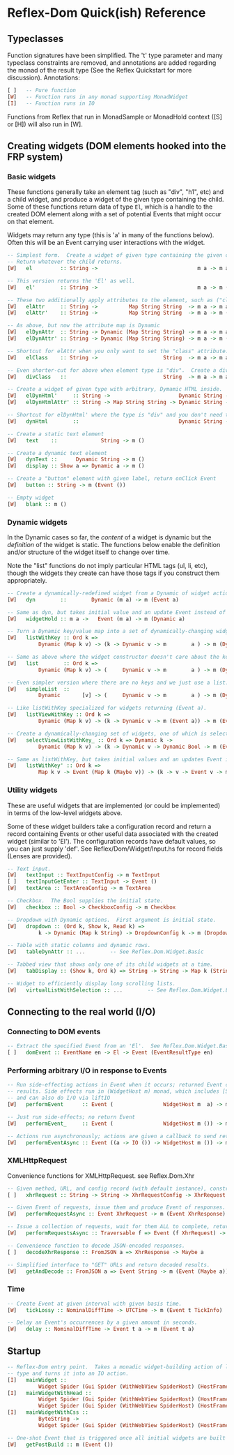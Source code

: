 # Reflex-Dom Quick(ish) Reference

## Typeclasses

Function signatures have been simplified. The 't' type parameter and many typeclass constraints are removed, and annotations are added regarding the monad of the result type (See the Reflex Quickstart for more discussion).  Annotations:

```haskell
[ ]   -- Pure function
[W]   -- Function runs in any monad supporting MonadWidget
[I]   -- Function runs in IO
```

Functions from Reflex that run in MonadSample or MonadHold context ([S] or [H]) will also run in [W].

## Creating widgets (DOM elements hooked into the FRP system)

### Basic widgets

These functions generally take an element tag (such as "div", "h1", etc) and a child widget, and produce a widget of the given type containing the child.  Some of these functions return data of type `El`, which is a handle to the created DOM element along with a set of potential Events that might occur on that element.

Widgets may return any type (this is 'a' in many of the functions below).  Often this will be an Event carrying user interactions with the widget.

```haskell
-- Simplest form.  Create a widget of given type containing the given child.
-- Return whatever the child returns.
[W]   el         :: String ->                                m a -> m a

-- This version returns the 'El' as well.
[W]   el'        :: String ->                                m a -> m (El, a)

-- These two additionally apply attributes to the element, such as ("class" =: "blah")
[W]   elAttr     :: String ->          Map String String  -> m a -> m a
[W]   elAttr'    :: String ->          Map String String  -> m a -> m (El, a)

-- As above, but now the attribute map is Dynamic
[W]   elDynAttr  :: String -> Dynamic (Map String String) -> m a -> m a
[W]   elDynAttr' :: String -> Dynamic (Map String String) -> m a -> m (El, a)

-- Shortcut for elAttr when you only want to set the "class" attribute.
[W]   elClass    :: String ->                     String  -> m a -> m a

-- Even shorter-cut for above when element type is "div".  Create a div of given class.
[W]   divClass   ::                               String  -> m a -> m a

-- Create a widget of given type with arbitrary, Dymamic HTML inside.
[W]   elDynHtml'     :: String ->                      Dynamic String -> m El
[W]   elDynHtmlAttr' :: String -> Map String String -> Dynamic String -> m El

-- Shortcut for elDynHtml' where the type is "div" and you don't need the 'El'.
[W]   dynHtml        ::                                Dynamic String -> m ()

-- Create a static text element
[W]   text    ::              String -> m ()

-- Create a dynamic text element
[W]   dynText ::      Dynamic String -> m ()
[W]   display :: Show a => Dynamic a -> m ()

-- Create a "button" element with given label, return onClick Event
[W]   button :: String -> m (Event ())

-- Empty widget
[W]   blank :: m ()
```

### Dynamic widgets

In the Dynamic cases so far, the *content* of a widget is dynamic but the *definition* of the widget is static.  The functions below enable the definition and/or structure of the widget itself to change over time.

Note the "list" functions do not imply particular HTML tags (ul, li, etc), though the widgets they create can have those tags if you construct them appropriately.

```haskell
-- Create a dynamically-redefined widget from a Dynamic of widget actions.
[W]   dyn        ::        Dynamic (m a) -> m (Event a)

-- Same as dyn, but takes initial value and an update Event instead of a Dynamic.
[W]   widgetHold :: m a ->   Event (m a) -> m (Dynamic a)

-- Turn a Dynamic key/value map into a set of dynamically-changing widgets.
[W]   listWithKey :: Ord k =>
          Dynamic (Map k v) -> (k -> Dynamic v -> m        a ) -> m (Dynamic (Map k a))

-- Same as above where the widget constructor doesn't care about the key.
[W]   list        :: Ord k =>
          Dynamic (Map k v) -> (     Dynamic v -> m        a ) -> m (Dynamic (Map k a))

-- Even simpler version where there are no keys and we just use a list.
[W]   simpleList  ::
          Dynamic       [v] -> (     Dynamic v -> m        a ) -> m (Dynamic       [a])

-- Like listWithKey specialized for widgets returning (Event a).
[W]   listViewWithKey :: Ord k =>
          Dynamic (Map k v) -> (k -> Dynamic v -> m (Event a)) -> m (Event   (Map k a))

-- Create a dynamically-changing set of widgets, one of which is selected at any time.
[W]   selectViewListWithKey_ :: Ord k => Dynamic k ->
          Dynamic (Map k v) -> (k -> Dynamic v -> Dynamic Bool -> m (Event a)) -> m (Event k)

-- Same as listWithKey, but takes initial values and an updates Event instead of a Dynamic.
[W]   listWithKey' :: Ord k =>
          Map k v -> Event (Map k (Maybe v)) -> (k -> v -> Event v -> m a) -> m (Dynamic (Map k a))
```

### Utility widgets

These are useful widgets that are implemented (or could be implemented) in terms of the low-level widgets above.

Some of these widget builders take a configuration record and return a record containing Events or other useful data associated with the created widget (similar to 'El').  The configuration records have default values, so you can just supply 'def'.  See Reflex/Dom/Widget/Input.hs for record fields (Lenses are provided).

```haskell
-- Text input.
[W]   textInput :: TextInputConfig -> m TextInput
[ ]   textInputGetEnter :: TextInput -> Event ()
[W]   textArea :: TextAreaConfig -> m TextArea

-- Checkbox.  The Bool supplies the initial state.
[W]   checkbox :: Bool -> CheckboxConfig -> m Checkbox

-- Dropdown with Dynamic options.  First argument is initial state.
[W]   dropdown :: (Ord k, Show k, Read k) =>
          k -> Dynamic (Map k String) -> DropdownConfig k -> m (Dropdown k)

-- Table with static columns and dynamic rows.
[W]   tableDynAttr :: ...        -- See Reflex.Dom.Widget.Basic

-- Tabbed view that shows only one of its child widgets at a time.
[W]   tabDisplay :: (Show k, Ord k) => String -> String -> Map k (String, m ()) -> m ()

-- Widget to efficiently display long scrolling lists.
[W]   virtualListWithSelection :: ...        -- See Reflex.Dom.Widget.Lazy
```

## Connecting to the real world (I/O)

### Connecting to DOM events

```haskell
-- Extract the specified Event from an 'El'.  See Reflex.Dom.Widget.Basic
[ ]   domEvent :: EventName en -> El -> Event (EventResultType en)
```

### Performing arbitrary I/O in response to Events

```haskell
-- Run side-effecting actions in Event when it occurs; returned Event contains
-- results. Side effects run in (WidgetHost m) monad, which includes [S] and [H]
-- and can also do I/O via liftIO
[W]   performEvent      :: Event (                WidgetHost m  a) -> m (Event a)

-- Just run side-effects; no return Event
[W]   performEvent_     :: Event (                WidgetHost m ()) -> m ()

-- Actions run asynchronously; actions are given a callback to send return values
[W]   performEventAsync :: Event ((a -> IO ()) -> WidgetHost m ()) -> m (Event a)
```

### XMLHttpRequest

Convenience functions for XMLHttpRequest.  see Reflex.Dom.Xhr

```haskell
-- Given method, URL, and config record (with default instance), construct a request.
[ ]   xhrRequest :: String -> String -> XhrRequestConfig -> XhrRequest

-- Given Event of requests, issue them and produce Event of responses.
[W]   performRequestAsync :: Event XhrRequest -> m (Event XhrResponse)

-- Issue a collection of requests, wait for them ALL to complete, return collected results.
[W]   performRequestsAsync :: Traversable f => Event (f XhrRequest) -> m (Event (f XhrResponse))

-- Convenience function to decode JSON-encoded responses.
[ ]   decodeXhrResponse :: FromJSON a => XhrResponse -> Maybe a

-- Simplified interface to "GET" URLs and return decoded results.
[W]   getAndDecode :: FromJSON a => Event String -> m (Event (Maybe a))
```

### Time

```haskell
-- Create Event at given interval with given basis time.
[W]   tickLossy :: NominalDiffTime -> UTCTime -> m (Event t TickInfo)

-- Delay an Event's occurrences by a given amount in seconds.
[W]   delay :: NominalDiffTime -> Event t a -> m (Event t a)
```

## Startup

```haskell
-- Reflex-Dom entry point.  Takes a monadic widget-building action of lengthy
-- type and turns it into an IO action.
[I]   mainWidget ::
          Widget Spider (Gui Spider (WithWebView SpiderHost) (HostFrame Spider)) () -> IO ()
[I]   mainWidgetWithHead ::
          Widget Spider (Gui Spider (WithWebView SpiderHost) (HostFrame Spider)) () ->
          Widget Spider (Gui Spider (WithWebView SpiderHost) (HostFrame Spider)) () -> IO ()
[I]   mainWidgetWithCss ::
          ByteString ->
          Widget Spider (Gui Spider (WithWebView SpiderHost) (HostFrame Spider)) () -> IO ()

-- One-shot Event that is triggered once all initial widgets are built
[W]   getPostBuild :: m (Event ())
```
